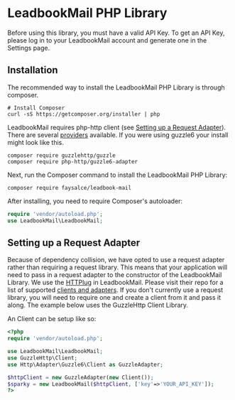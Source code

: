 
# LeadbookMail PHP Library


Before using this library, you must have a valid API Key. To get an API Key, please log in to your LeadbookMail account and generate one in the Settings page.

## Installation

The recommended way to install the LeadbookMail PHP Library is through composer.

```
# Install Composer
curl -sS https://getcomposer.org/installer | php
```

LeadbookMail requires php-http client (see [Setting up a Request Adapter](#setting-up-a-request-adapter)). There are several [providers](https://packagist.org/providers/php-http/client-implementation) available. If you were using guzzle6 your install might look like this.

```
composer require guzzlehttp/guzzle
composer require php-http/guzzle6-adapter
```

Next, run the Composer command to install the LeadbookMail PHP Library:

```
composer require faysalce/leadbook-mail
```

After installing, you need to require Composer's autoloader:

```php
require 'vendor/autoload.php';
use LeadbookMail\LeadbookMail;
```

## Setting up a Request Adapter

Because of dependency collision, we have opted to use a request adapter rather than
requiring a request library.  This means that your application will need to pass in
a request adapter to the constructor of the LeadbookMail Library.  We use the [HTTPlug](https://github.com/php-http/httplug) in LeadbookMail. Please visit their repo for a list of supported [clients and adapters](http://docs.php-http.org/en/latest/clients.html).  If you don't currently use a request library, you will
need to require one and create a client from it and pass it along. The example below uses the GuzzleHttp Client Library.

An Client can be setup like so:

```php
<?php
require 'vendor/autoload.php';

use LeadbookMail\LeadbookMail;
use GuzzleHttp\Client;
use Http\Adapter\Guzzle6\Client as GuzzleAdapter;

$httpClient = new GuzzleAdapter(new Client());
$sparky = new LeadbookMail($httpClient, ['key'=>'YOUR_API_KEY']);
?>
```
